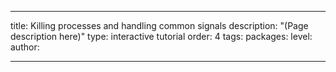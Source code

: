 ---

title: Killing processes and handling common signals
description: "(Page description here)"
type: interactive tutorial
order: 4
tags: 
packages: 
level: 
author: 

---
